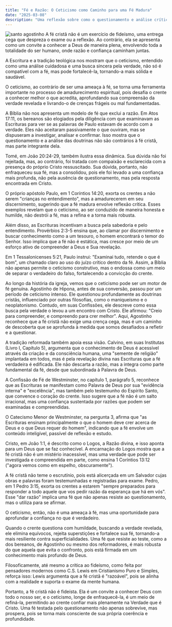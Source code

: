 ```yaml
---
title: "Fé e Razão: O Ceticismo como Caminho para uma Fé Madura"
date: "2025-03-08"
description: "Uma reflexão sobre como o questionamento e análise crítica não se opõem à fé cristã, mas podem fortalecê-la. Descubra como a tradição bíblica e teológica integra o ceticismo construtivo no processo de amadurecimento espiritual."
---
```


![santo agostinho](/blog/santo%20agostinho.jpg)
A fé cristã não é um exercício de fideísmo, uma entrega cega que despreza o exame ou a reflexão. Ao contrário, ela se apresenta como um convite a conhecer a Deus de maneira plena, envolvendo toda a totalidade do ser humano, onde razão e confiança caminham juntas.

A Escritura e a tradição teológica nos mostram que o ceticismo, entendido como uma análise cuidadosa e uma busca sincera pela verdade, não só é compatível com a fé, mas pode fortalecê-la, tornando-a mais sólida e saudável.

O ceticismo, ao contrário de ser uma ameaça à fé, se torna uma ferramenta importante no processo de amadurecimento espiritual, pois desafia o crente a conhecer melhor o que acredita, aprofundando sua compreensão da verdade revelada e livrando-o de crenças frágeis ou mal fundamentadas.

A Bíblia não nos apresenta um modelo de fé que exclui a razão. Em Atos 17:11, os bereanos são elogiados pela diligência com que examinavam as Escrituras para ver se as palavras de Paulo estavam de acordo com a verdade. Eles não aceitaram passivamente o que ouviram, mas se dispuseram a investigar, analisar e confirmar. Isso mostra que o questionamento e a análise das doutrinas não são contrários à fé cristã, mas parte integrante dela.

Tomé, em João 20:24-29, também ilustra essa dinâmica. Sua dúvida não foi rejeitada, mas, ao contrário, foi tratada com compaixão e esclarecida com a presença do próprio Cristo ressuscitado. Sua dúvida, portanto, não enfraqueceu sua fé, mas a consolidou, pois ele foi levado a uma confiança mais profunda, não pela ausência de questionamento, mas pela resposta encontrada em Cristo.

O próprio apóstolo Paulo, em 1 Coríntios 14:20, exorta os crentes a não serem "crianças no entendimento", mas a amadurecerem em seu discernimento, sugerindo que a fé madura envolve reflexão crítica. Esses exemplos revelam que o ceticismo, ao ser conduzido de maneira honesta e humilde, não destrói a fé, mas a refina e a torna mais robusta.

Além disso, as Escrituras incentivam a busca pela sabedoria e pelo entendimento. Provérbios 2:3-5 ensina que, ao clamar por discernimento e buscar conhecimento como a um tesouro, o homem encontrará o temor do Senhor. Isso implica que a fé não é estática, mas cresce por meio de um esforço ativo de compreender a Deus e Sua revelação.

Em 1 Tessalonicenses 5:21, Paulo instrui: "Examinai tudo, retende o que é bom", um chamado claro ao uso do juízo crítico dentro da fé. Assim, a Bíblia não apenas permite o ceticismo construtivo, mas o endossa como um meio de separar o verdadeiro do falso, fortalecendo a convicção do crente.

Ao longo da história da igreja, vemos que o ceticismo pode ser um motor de fé genuína. Agostinho de Hipona, antes de sua conversão, passou por um período de ceticismo intenso. Ele questionou profundamente as doutrinas cristãs, influenciado por outras filosofias, como o maniqueísmo e o neoplatonismo. Contudo, em suas Confissões, ele descreve como essa busca pela verdade o levou a um encontro com Cristo. Ele afirmou: "Creio para compreender, e compreendo para crer melhor". Aqui, Agostinho reconhece que a fé cristã não exige uma crença cega, mas é um caminho de descoberta que se aprofunda à medida que somos desafiados a refletir e a questionar.

A tradição reformada também apoia essa visão. Calvino, em suas Institutas (Livro I, Capítulo 5), argumenta que o conhecimento de Deus é acessível através da criação e da consciência humana, uma "semente de religião" implantada em todos, mas é pela revelação divina nas Escrituras que a fé verdadeira é edificada. Ele não descarta a razão, mas a integra como parte fundamental da fé, desde que subordinada à Palavra de Deus.

A Confissão de Fé de Westminster, no capítulo 1, parágrafo 5, reconhece que as Escrituras se manifestam como Palavra de Deus por sua "evidência interna" e "excelência", mas também pelo testemunho do Espírito Santo, que convence o coração do crente. Isso sugere que a fé não é um salto irracional, mas uma confiança sustentada por razões que podem ser examinadas e compreendidas.

O Catecismo Menor de Westminster, na pergunta 3, afirma que "as Escrituras ensinam principalmente o que o homem deve crer acerca de Deus e o que Deus requer do homem", indicando que a fé envolve um conteúdo inteligível, passível de reflexão e estudo.

Cristo, em João 1:1, é descrito como o Logos, a Razão divina, e isso aponta para um Deus que se faz conhecível. A encarnação do Logos mostra que a fé cristã não é um mistério inacessível, mas uma verdade que pode ser investigada e compreendida em parte, como ensina 1 Coríntios 13:12 ("agora vemos como em espelho, obscuramente").

A fé cristã não teme o escrutínio, pois está alicerçada em um Salvador cujas obras e palavras foram testemunhadas e registradas para exame. Pedro, em 1 Pedro 3:15, exorta os crentes a estarem "sempre preparados para responder a todo aquele que vos pedir razão da esperança que há em vós". Esse "dar razão" implica uma fé que não apenas resiste ao questionamento, mas o utiliza para se afirmar.

O ceticismo, então, não é uma ameaça à fé, mas uma oportunidade para aprofundar a confiança no que é verdadeiro.

Quando o crente questiona com humildade, buscando a verdade revelada, ele elimina equívocos, rejeita superstições e fortalece sua fé, tornando-a mais resiliente contra superficialidades. Uma fé que resiste ao teste, como a dos bereanos, de Agostinho ou mesmo dos reformadores, é mais robusta do que aquela que evita o confronto, pois está firmada em um conhecimento mais profundo de Deus.

Filosoficamente, até mesmo a crítica ao fideísmo, como feita por pensadores modernos como C.S. Lewis em Cristianismo Puro e Simples, reforça isso: Lewis argumenta que a fé cristã é "razoável", pois se alinha com a realidade e suporta o exame da mente humana.

Portanto, a fé cristã não é fideísta. Ela é um convite a conhecer Deus com todo o nosso ser, e o ceticismo, longe de enfraquecê-la, é um meio de refiná-la, permitindo ao crente confiar mais plenamente na Verdade que é Cristo. Uma fé testada pelo questionamento não apenas sobrevive, mas prospera, pois se torna mais consciente de sua própria coerência e profundidade.
